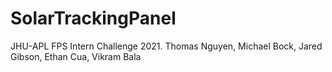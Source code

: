 # SolarTrackingPanel
JHU-APL FPS Intern Challenge 2021. Thomas Nguyen, Michael Bock, Jared Gibson, Ethan Cua, Vikram Bala
